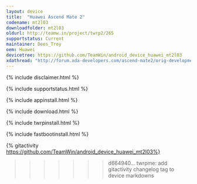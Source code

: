 ```yaml
---
layout: device
title:  "Huawei Ascend Mate 2"
codename: mt2l03
downloadfolder: mt2l03
oldurl: http://teamw.in/project/twrp2/265
supportstatus: Current
maintainer: Dees_Troy
oem: Huawei
devicetree: https://github.com/TeamWin/android_device_huawei_mt2l03
xdathread: "http://forum.xda-developers.com/ascend-mate2/orig-development/recovery-twrp-2-8-0-0-touch-recovery-t2913270"
---
```


{% include disclaimer.html %}

{% include supportstatus.html %}

{% include appinstall.html %}

{% include download.html %}

{% include twrpinstall.html %}

{% include fastbootinstall.html %}

{% gitactivity  https://github.com/TeamWin/android_device_huawei_mt2l03%}
>>>>>>> d664940... twrpme: add gitactivity changelog tag to device markdowns
